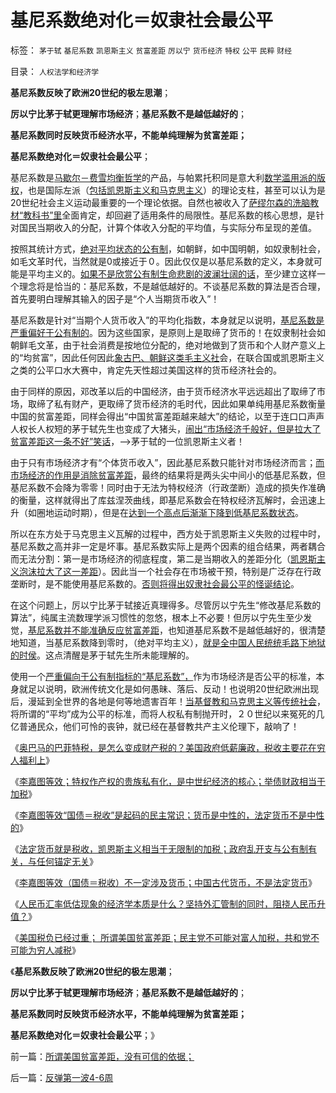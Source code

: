 # 基尼系数绝对化＝奴隶社会最公平

标签： `茅于轼` `基尼系数` `凯恩斯主义` `贫富差距` `厉以宁` `货币经济` `特权` `公平` `民粹` `财经` 

目录： `人权法学和经济学`

**基尼系数反映了欧洲20世纪的极左思潮**；

**厉以宁比茅于轼更理解市场经济**；**基尼系数不是越低越好的**；

**基尼系数同时反映货币经济水平，不能单纯理解为贫富差距；**

**基尼系数绝对化＝奴隶社会最公平**；

基尼系数是[马歇尔－费雪均衡哲学](../../../2011/2/9/瓦尔拉斯没有发现边际效用，A.马歇尔没有理解“边际”.md)的产品，与帕累托积同是意大利[数学滥用派的版权](../../../2010/6/19/数学滥用令社会科盲化.md)，也是国际左派（[包括凯恩斯主义和马克思主义](../../../2010/4/23/凯恩斯主义就是社会主义就是计划经济.md)）的理论支柱，甚至可以认为是20世纪社会主义运动最重要的一个理论依据。自然也被收入了[萨缪尔森的洗脑教材“教科书”里](../../../2011/2/20/御用定制的萨缪尔森分子.md)全面肯定，却回避了适用条件的局限性。基尼系数的核心思想，是针对国民当期收入的分配，计算个体收入分配的平均值，与实际分布呈现的差值。

按照其统计方式，[绝对平均状态的公有制](../../../2011/2/20/御用定制的萨缪尔森分子.md)，如朝鲜，如中国明朝，如奴隶制社会，如毛文革时代，当然就是0或接近于０。因此仅仅是以基尼系数的定义，本身就可能是平均主义的。[如果不是欣赏公有制生命悲剧的波澜壮阔的话](http://hi.baidu.com/darthchn/blog/item/58b04e0295a3e1e208fa93f8.html)，至少建立这样一个理念将是恰当的：基尼系数，不是越低越好的。不谈基尼系数的算法是否合理，首先要明白理解其输入的因子是“个人当期货币收入”！

基尼系数是针对“当期个人货币收入”的平均化指数，本身就足以说明，[基尼系数是严重偏好于公有制的](../../../2011/10/8/实在法是公有制的唯一合理依据.md)。因为这些国家，是原则上是取缔了货币的！在奴隶制社会如朝鲜毛文革，由于社会消费是按地位分配的，绝对地做到了货币和个人财产意义上的“均贫富”，因此任何因此[象古巴、朝鲜这类毛主义社](http://hi.baidu.com/darthchn/blog/item/8361f3917e62e784a977a4a9.html)会，在联合国或凯恩斯主义之类的公平口水大赛中，肯定先天性超过美国这样的货币经济社会的。

由于同样的原因，邓改革以后的中国经济，由于货币经济水平远远超出了取缔了市场，取缔了私有财产，更取缔了货币经济的毛时代，因此如果单纯用基尼系数衡量中国的贫富差距，同样会得出“中国贫富差距越来越大”的结论，以至于连口口声声人权长人权短的茅于轼先生也变成了大猪头，[闹出“市场经济千般好，但是拉大了贫富差距这一条不好”笑话](../../../2010/8/20/公私不分就是公有制.md)，——>茅于轼的一位凯恩斯主义者！

由于只有市场经济才有“个体货币收入”，因此基尼系数只能针对市场经济而言；[而市场经济的作用是消除贫富差距](../../../2010/1/15/为什么私有制社会富人有善心.md)，最终的结果将是两头尖中间小的低基尼系数，但基尼系数不会降为零零！同时由于无法为特权经济（行政垄断）造成的损失作准确的衡量，这样就得出了库兹涅茨曲线，即基尼系数会在特权经济瓦解时，会迅速上升（如圈地运动时期），但是在[达到一个高点后渐渐下降到低基尼系数状态](../../../2010/9/4/仇富造成贫富差距；中国贫富差距一直在缩小.md)。

所以在东方处于马克思主义瓦解的过程中，西方处于凯恩斯主义失败的过程中时，基尼系数之高并非一定是坏事。基尼系数实际上是两个因素的组合结果，两者耦合而无法分割：第一是市场经济的彻底程度，第二是当期收入的差距分化（[凯恩斯主义泡沫拉大了这一差距](../../../2011/9/1/乔布斯只是一种货币现象.md)）。因此当一个社会存在市场被干预，特别是广泛存在行政垄断时，是不能使用基尼系数的。[否则将得出奴隶社会最公平的怪诞结论](../../../2011/7/25/维系奴隶社会的方法是“等级升降”；.md)。

在这个问题上，厉以宁比茅于轼接近真理得多。尽管厉以宁先生“修改基尼系数的算法”，纯属主流数理学派习惯性的忽悠，根本上不必要！但厉以宁先生至少发觉，[基尼系数并不能准确反应贫富差距](../../../2010/3/5/我国的贫富差距是历史上最小并在继续缩小.md)，也知道基尼系数不是越低越好的，很清楚地知道，当基尼系数降到零时，（绝对平均主义），[就是全中国人民统统毛路下地狱的时侯](../../../2009/7/5/历史责任归咎于毛主席是不公正的.md)。这点清醒是茅于轼先生所未能理解的。

使用一个[严重偏向于公有制指标的“基尼系数”，](../../../2010/12/22/看见别人快乐他就很痛苦，和帕累托累进.md)作为市场经济是否公平的标准，本身就足以说明，欧洲传统文化是如何愚昧、落后、反动！也说明20世纪欧洲出现后，漫延到全世界的各地是何等地遗害百年！[当基督教和马克思主义等传统社会](../../../2011/5/30/“消除贫富差距”的福利主义制造贫困.md)，将所谓的“平均”成为公平的标准，而将人权私有制抛开时，２０世纪以来冤死的几亿普通民众，他们可怜的丧钟，就已经在基督教共产主义伦理下，敲响了！

《[奥巴马的巴菲特税，是怎么变成财产税的？美国政府低薪廉政，税收主要花在穷人福利上](../../../2011/10/11/美国政府低薪高廉，税收主要花在穷人福利上.md)》

《[李嘉图等效；特权作产权的贵族私有化，是中世纪经济的核心；举债财政相当于加税](../../../2011/10/11/诺贝尔奖的耻辱James.托宾和全球债务危机.md)》

《[李嘉图等效“国债＝税收”是起码的民主常识；货币是中性的，法定货币不是中性的](../../../2011/10/12/李嘉图等效“国债＝税收”是起码的民主常识；.md)》

《[法定货币就是税收，凯恩斯主义相当于无限制的加税；政府乱开支与公有制有关，与任何锚定无关](../../../2011/10/12/法定货币就是税收；凯恩斯主义相当于无限制加税.md)》

《[李嘉图等效（国债＝税收）不一定涉及货币；中国古代货币，不是法定货币](../../../2011/10/12/李嘉图等效（国债＝税收）的实物税，古钱，国家征用，暴力拆迁.md)》

《[人民币汇率低估现象的经济学本质是什么？坚持外汇管制的同时，阻挠人民币升值？](../../../2011/10/14/人民币低估的经济学本质，看仇美的都是什么人？.md)》

《[美国税负已经过重；
所谓美国贫富差距；民主党不可能对富人加税，共和党不可能为穷人减税](../../../2011/10/14/所谓美国贫富差距，没有可信的依据；.md)》

《**基尼系数反映了欧洲20世纪的极左思潮**；

**厉以宁比茅于轼更理解市场经济**；**基尼系数不是越低越好的**；

**基尼系数同时反映货币经济水平，不能单纯理解为贫富差距；**

**基尼系数绝对化＝奴隶社会最公平**；》

前一篇：[所谓美国贫富差距，没有可信的依据；](../../../2011/10/14/所谓美国贫富差距，没有可信的依据；.md)

后一篇：[反弹第一波4-6周](../../../2011/10/14/反弹第一波4-6周.md)